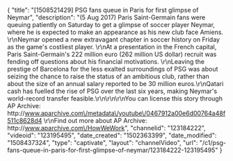 {
    "title": "[1508521429] PSG fans queue in Paris for first glimpse of Neymar",
    "description": "(5 Aug 2017) Paris Saint-Germain fans were queuing patiently on Saturday to get a glimpse of soccer player Neymar, where he is expected to make an appearance as his new club face Amiens. \r\nNeymar opened a new extravagant chapter in soccer history on Friday as the game's costliest player. \r\nAt a presentation in the French capital, Paris Saint-Germain's 222 million euro (262 million US dollar) recruit was fending off questions about his financial motivations. \r\nLeaving the prestige of Barcelona for the less exalted surroundings of PSG was about seizing the chance to raise the status of an ambitious club, rather than about the size of an annual salary reported to be 30 million euros.\r\nQatari cash has fuelled the rise of PSG over the last six years, making Neymar's world-record transfer feasible.\r\n\r\n\r\nYou can license this story through AP Archive: http:\/\/www.aparchive.com\/metadata\/youtube\/0467912a00e6d00764a48f511c8628d4 \r\nFind out more about AP Archive: http:\/\/www.aparchive.com\/HowWeWork",
    "channelid": "123184222",
    "videoid": "123195495",
    "date_created": "1502363399",
    "date_modified": "1508437324",
    "type": "captivate",
    "layout": "channelVideo",
    "url": "\/c1\/psg-fans-queue-in-paris-for-first-glimpse-of-neymar\/123184222-123195495"
}